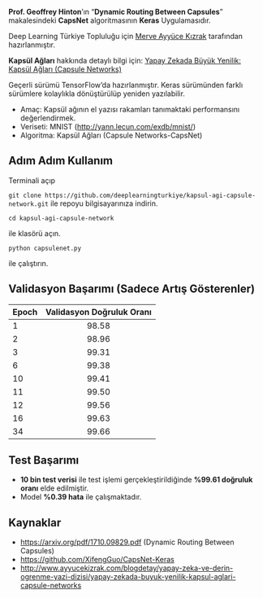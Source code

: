 **Prof. Geoffrey Hinton**’ın “**Dynamic Routing Between Capsules**” makalesindeki **CapsNet** algoritmasının **Keras** Uygulamasıdır.

Deep Learning Türkiye Topluluğu için [Merve Ayyüce Kızrak](http://www.ayyucekizrak.com/) tarafından hazırlanmıştır.

**Kapsül Ağları** hakkında detaylı bilgi için: [Yapay Zekada Büyük Yenilik: Kapsül Ağları (Capsule Networks)](http://www.ayyucekizrak.com/blogdetay/yapay-zeka-ve-derin-ogrenme-yazi-dizisi/yapay-zekada-buyuk-yenilik-kapsul-aglari-capsule-networks)

Geçerli sürümü TensorFlow’da hazırlanmıştır. Keras sürümünden farklı sürümlere kolaylıkla dönüştürülüp yeniden yazılabilir.

* Amaç: Kapsül ağının el yazısı rakamları tanımaktaki performansını değerlendirmek.
* Veriseti: MNIST (http://yann.lecun.com/exdb/mnist/)
* Algoritma: Kapsül Ağları (Capsule Networks-CapsNet)

## Adım Adım Kullanım

Terminali açıp

```git clone https://github.com/deeplearningturkiye/kapsul-agi-capsule-network.git```
ile repoyu bilgisayarınıza indirin.

```cd kapsul-agi-capsule-network```

ile klasörü açın.

```python capsulenet.py```

ile çalıştırın.

    
## Validasyon Başarımı (Sadece Artış Gösterenler)

| Epoch         | Validasyon Doğruluk Oranı|
| ------------- |:-----------------------: |
|        1      | 98.58                    |
|        2      | 98.96                    |
|        3      | 99.31                    |
|        6      | 99.38                    |
|        10     | 99.41                    |
|        11     | 99.50                    |
|        12     | 99.56                    |
|        16     | 99.63                    |
|        34     | 99.66                    |

## Test Başarımı 

* **10 bin test verisi** ile test işlemi gerçekleştirildiğinde **%99.61 doğruluk oranı** elde edilmiştir. 
* Model **%0.39 hata** ile çalışmaktadır.

## Kaynaklar
* https://arxiv.org/pdf/1710.09829.pdf (Dynamic Routing Between Capsules)
* https://github.com/XifengGuo/CapsNet-Keras
* http://www.ayyucekizrak.com/blogdetay/yapay-zeka-ve-derin-ogrenme-yazi-dizisi/yapay-zekada-buyuk-yenilik-kapsul-aglari-capsule-networks
